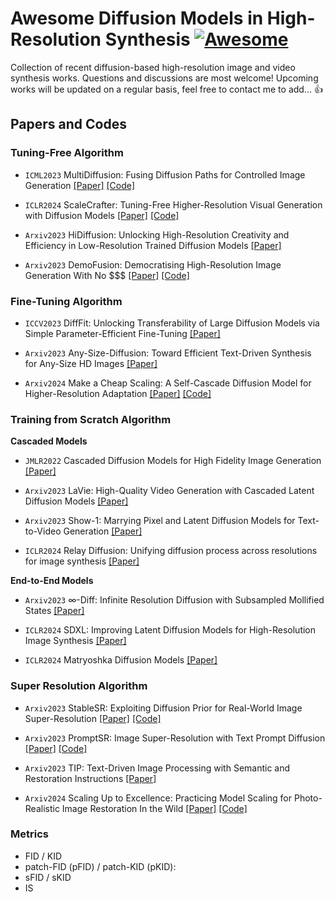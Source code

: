 # Awesome Diffusion Models in High-Resolution Synthesis [![Awesome](https://cdn.rawgit.com/sindresorhus/awesome/d7305f38d29fed78fa85652e3a63e154dd8e8829/media/badge.svg)](https://github.com/sindresorhus/awesome)
Collection of recent diffusion-based high-resolution image and video synthesis works. Questions and discussions are most welcome! Upcoming works will be updated on a regular basis, feel free to contact me to add... :thumbsup:

## Papers and Codes

### Tuning-Free Algorithm

* `ICML2023` MultiDiffusion: Fusing Diffusion Paths for Controlled Image Generation [[Paper]](https://arxiv.org/abs/2302.08113) [[Code]](https://github.com/omerbt/MultiDiffusion)

* `ICLR2024` ScaleCrafter: Tuning-Free Higher-Resolution Visual Generation with Diffusion Models [[Paper]](https://arxiv.org/pdf/2310.07702.pdf) [[Code]](https://yingqinghe.github.io/scalecrafter/)
  
* `Arxiv2023` HiDiffusion: Unlocking High-Resolution Creativity and Efficiency in Low-Resolution Trained Diffusion Models [[Paper]](https://arxiv.org/pdf/2311.17528.pdf)

* `Arxiv2023` DemoFusion: Democratising High-Resolution Image Generation With No $$$ [[Paper]](https://arxiv.org/pdf/2311.16973.pdf) [[Code]](https://github.com/PRIS-CV/DemoFusion)

### Fine-Tuning Algorithm
* `ICCV2023` DiffFit: Unlocking Transferability of Large Diffusion Models via Simple Parameter-Efficient Fine-Tuning [[Paper]](https://openaccess.thecvf.com/content/ICCV2023/papers/Xie_DiffFit_Unlocking_Transferability_of_Large_Diffusion_Models_via_Simple_Parameter-efficient_ICCV_2023_paper.pdf)

* `Arxiv2023` Any-Size-Diffusion: Toward Efficient Text-Driven Synthesis for Any-Size HD Images [[Paper]](https://arxiv.org/abs/2308.16582)

* `Arxiv2024` Make a Cheap Scaling: A Self-Cascade Diffusion Model for Higher-Resolution Adaptation [[Paper]](https://arxiv.org/abs/2402.10491) [[Code]](https://github.com/GuoLanqing/Self-Cascade/)


### Training from Scratch Algorithm

**Cascaded Models**

* `JMLR2022` Cascaded Diffusion Models for High Fidelity Image Generation [[Paper]](https://www.jmlr.org/papers/volume23/21-0635/21-0635.pdf)
  
* `Arxiv2023` LaVie: High-Quality Video Generation with Cascaded Latent Diffusion Models [[Paper]]()
  
* `Arxiv2023` Show-1: Marrying Pixel and Latent Diffusion Models for Text-to-Video Generation [[Paper]](https://arxiv.org/abs/2309.15818)
  
* `ICLR2024` Relay Diffusion: Unifying diffusion process across resolutions for image synthesis [[Paper]](https://arxiv.org/abs/2309.03350)


**End-to-End Models**
* `Arxiv2023` ∞-Diff: Infinite Resolution Diffusion with Subsampled Mollified States [[Paper]](https://arxiv.org/abs/2303.18242)

* `ICLR2024` SDXL: Improving Latent Diffusion Models for High-Resolution Image Synthesis [[Paper]](https://openreview.net/pdf?id=di52zR8xgf)
  
* `ICLR2024` Matryoshka Diffusion Models [[Paper]](https://openreview.net/pdf?id=tOzCcDdH9O)

### Super Resolution Algorithm
* `Arxiv2023` StableSR: Exploiting Diffusion Prior for Real-World Image Super-Resolution [[Paper]](https://arxiv.org/abs/2305.07015) [[Code]](https://github.com/IceClear/StableSR)
  
* `Arxiv2023` PromptSR: Image Super-Resolution with Text Prompt Diffusion [[Paper]](https://arxiv.org/abs/2311.14282) [[Code]](https://github.com/zhengchen1999/PromptSR)
  
* `Arxiv2023` TIP: Text-Driven Image Processing with Semantic and Restoration Instructions [[Paper]](https://arxiv.org/abs/2312.11595)
  
* `Arxiv2024` Scaling Up to Excellence: Practicing Model Scaling for Photo-Realistic Image Restoration In the Wild [[Paper]](https://arxiv.org/abs/2401.13627) [[Code]](https://github.com/Fanghua-Yu/SUPIR)


### Metrics

* FID / KID
* patch-FID (pFID) / patch-KID (pKID): 
* sFID / sKID
* IS 


